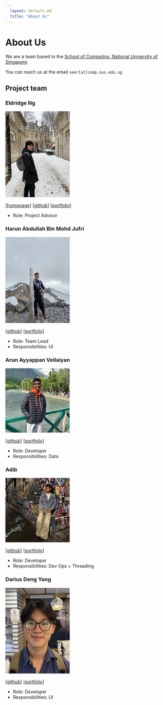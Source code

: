 ```yaml
---
  layout: default.md
  title: "About Us"
---
```


# About Us

We are a team based in the [School of Computing, National University of Singapore](http://www.comp.nus.edu.sg).

You can reach us at the email `seer[at]comp.nus.edu.sg`

## Project team

### Eldridge Ng

<img src="images/eltry42.png" width="200px">

[[homepage](https://ay2526s1-cs2103t-f09-4.github.io/tp/)]
[[github](https://github.com/eltry42)]
[[portfolio](team/johndoe.md)]

* Role: Project Advisor

### Harun Abdullah Bin Mohd Jufri

<img src="images/harun-abdullah.png" width="200px">

[[github](http://github.com/harun-abdullah)]
[[portfolio](team/johndoe.md)]

* Role: Team Lead
* Responsibilities: UI

### Arun Ayyappan Vellaiyan

<img src="images/arunv2048.png" width="200px">

[[github](http://github.com/ArunV2048)] [[portfolio](team/johndoe.md)]

* Role: Developer
* Responsibilities: Data

### Adib

<img src="images/adibice1.png" width="200px">

[[github](http://github.com/adibice1)]
[[portfolio](team/johndoe.md)]

* Role: Developer
* Responsibilities: Dev Ops + Threading

### Darius Deng Yang

<img src="images/darisusu.png" width="200px">

[[github](http://github.com/darisusu)]
[[portfolio](team/johndoe.md)]

* Role: Developer
* Responsibilities: UI
